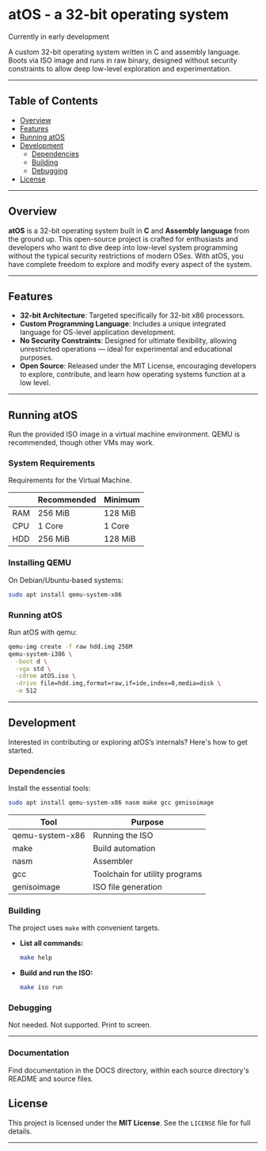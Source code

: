 # atOS - a 32-bit operating system

Currently in early development

A custom 32-bit operating system written in C and assembly language. Boots via ISO image and runs in raw binary, designed without security constraints to allow deep low-level exploration and experimentation.

---

## Table of Contents

* [Overview](#overview)
* [Features](#features)
* [Running atOS](#running-atos)
* [Development](#development)
  * [Dependencies](#dependencies)
  * [Building](#building)
  * [Debugging](#debugging)
* [License](#license)

---

## Overview

**atOS** is a 32-bit operating system built in **C** and **Assembly language** from the ground up. This open-source project is crafted for enthusiasts and developers who want to dive deep into low-level system programming without the typical security restrictions of modern OSes. With atOS, you have complete freedom to explore and modify every aspect of the system.

---

## Features

* **32-bit Architecture**: Targeted specifically for 32-bit x86 processors.
* **Custom Programming Language**: Includes a unique integrated language for OS-level application development.
* **No Security Constraints**: Designed for ultimate flexibility, allowing unrestricted operations — ideal for experimental and educational purposes.
* **Open Source**: Released under the MIT License, encouraging developers to explore, contribute, and learn how operating systems function at a low level.

---

## Running atOS

Run the provided ISO image in a virtual machine environment. QEMU is recommended, though other VMs may work.

### System Requirements

Requirements for the Virtual Machine.

|     | Recommended | Minimum |
| --- | ----------- | ------- |
| RAM | 256 MiB     | 128 MiB |
| CPU | 1 Core      | 1 Core  |
| HDD | 256 MiB     | 128 MiB  |

### Installing QEMU

On Debian/Ubuntu-based systems:

```bash
sudo apt install qemu-system-x86
```

### Running atOS


Run atOS with qemu:

```bash
qemu-img create -f raw hdd.img 256M
qemu-system-i386 \
  -boot d \
  -vga std \
  -cdrom atOS.iso \
  -drive file=hdd.img,format=raw,if=ide,index=0,media=disk \
  -m 512
```

---

## Development

Interested in contributing or exploring atOS’s internals? Here's how to get started.

### Dependencies

Install the essential tools:

```bash
sudo apt install qemu-system-x86 nasm make gcc genisoimage
```

| Tool            | Purpose                        |
| --------------- | ------------------------------ |
| qemu-system-x86 | Running the ISO                |
| make            | Build automation               |
| nasm            | Assembler                      |
| gcc             | Toolchain for utility programs |
| genisoimage     | ISO file generation            |

### Building

The project uses `make` with convenient targets.

* **List all commands:**

  ```bash
  make help
  ```

* **Build and run the ISO:**

  ```bash
  make iso run
  ```

### Debugging

Not needed. Not supported. Print to screen.

---

### Documentation

Find documentation in the DOCS directory, within each source directory's README and source files.

## License

This project is licensed under the **MIT License**. See the `LICENSE` file for full details.

---
